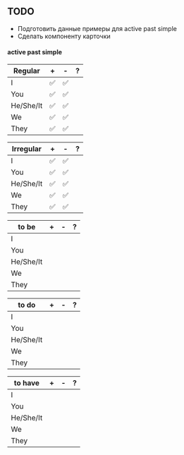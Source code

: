 ## TODO

- Подготовить данные примеры для active past simple
- Сделать компоненту карточки

#### active past simple

| Regular   | + | - | ? |
|-----------|---|---|---|
| I         | ✅ | ✅ |   |
| You       | ✅ | ✅ |   |
| He/She/It | ✅ | ✅ |   |
| We        | ✅ | ✅ |   |
| They      | ✅ | ✅ |   |

| Irregular | + | - | ? |
|-----------|---|---|---|
| I         | ✅ | ✅ |   |
| You       | ✅ | ✅ |   |
| He/She/It | ✅ | ✅ |   |
| We        | ✅ | ✅ |   |
| They      | ✅ | ✅ |   |

| to be     | + | - | ? |
|-----------|---|---|---|
| I         |   |   |   |
| You       |   |   |   |
| He/She/It |   |   |   |
| We        |   |   |   |
| They      |   |   |   |

| to do     | + | - | ? |
|-----------|---|---|---|
| I         |   |   |   |
| You       |   |   |   |
| He/She/It |   |   |   |
| We        |   |   |   |
| They      |   |   |   |

| to have   | + | - | ? |
|-----------|---|---|---|
| I         |   |   |   |
| You       |   |   |   |
| He/She/It |   |   |   |
| We        |   |   |   |
| They      |   |   |   |

